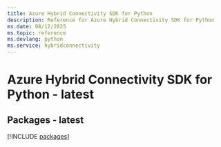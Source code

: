 ```yaml
---
title: Azure Hybrid Connectivity SDK for Python
description: Reference for Azure Hybrid Connectivity SDK for Python
ms.date: 08/12/2025
ms.topic: reference
ms.devlang: python
ms.service: hybridconnectivity
---
```

# Azure Hybrid Connectivity SDK for Python - latest
## Packages - latest
[!INCLUDE [packages](hybrid-connectivity-index.md)]